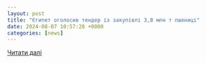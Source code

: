 ```yaml
---
layout: post
title: "Єгипет оголосив тендер із закупівлі 3,8 млн т пшениці"
date: 2024-08-07 10:57:28 +0000
categories: [news]
---
```


[Читати далі](https://ukragroconsult.com/news/yegypet-ogolosyv-tender-iz-zakupivli-38-mln-t-pshenyczi/)
